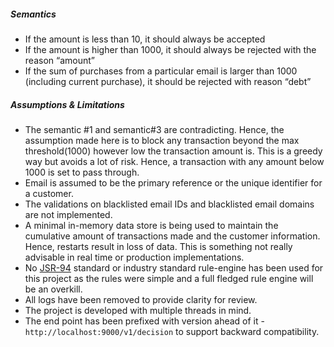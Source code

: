##### Semantics #####

- If the amount is less than 10, it should always be accepted
- If the amount is higher than 1000, it should always be rejected with the reason “amount”
- If the sum of purchases from a particular email is larger than 1000 (including current purchase), it should be rejected with reason “debt”

##### Assumptions & Limitations #####

- The semantic #1 and semantic#3 are contradicting. Hence, the assumption made here is to block any transaction beyond the max threshold(1000) however low the transaction amount is. This is a greedy way but avoids a lot of risk. Hence, a transaction with any amount below 1000 is set to pass through.
- Email is assumed to be the primary reference or the unique identifier for a customer.
- The validations on blacklisted email IDs and blacklisted email domains are not implemented.
- A minimal in-memory data store is being used to maintain the cumulative amount of transactions made and the customer information. Hence, restarts result in loss of data. This is something not really advisable in real time or production implementations.
- No [JSR-94](https://jcp.org/en/jsr/detail?id=94) standard or industry standard rule-engine has been used for this project as the rules were simple and a full fledged rule engine will be an overkill.
- All logs have been removed to provide clarity for review.
- The project is developed with multiple threads in mind.
- The end point has been prefixed with version ahead of it - `http://localhost:9000/v1/decision` to support backward compatibility.
